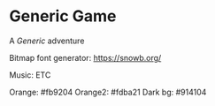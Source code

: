 
# Generic Game

A *Generic* adventure

Bitmap font generator:
https://snowb.org/

Music: ETC

Orange: #fb9204
Orange2: #fdba21
Dark bg: #914104